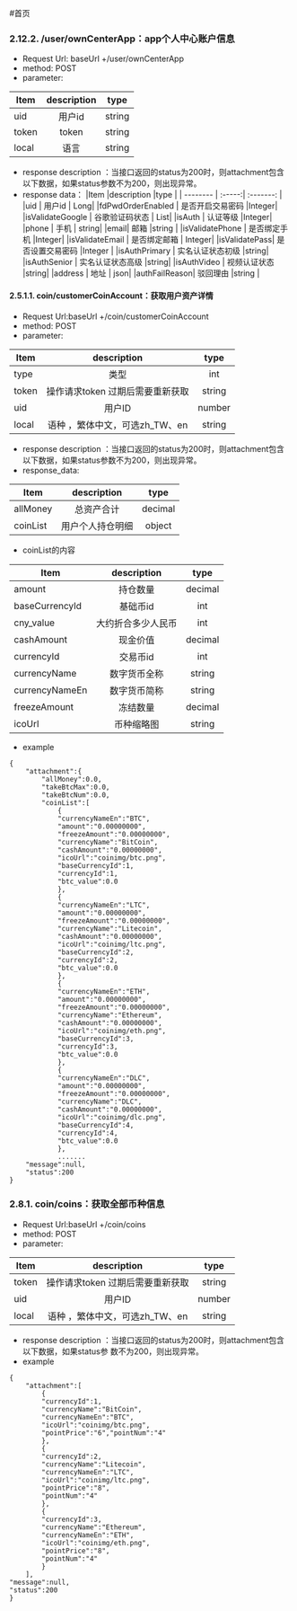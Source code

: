 #首页


### 2.12.2.  /user/ownCenterApp：app个人中心账户信息

- Request Url: baseUrl +/user/ownCenterApp
- method: POST
- parameter:

|Item      |description  |type   |
| -------- | :-----:|  :-------:  |
|uid  | 用户id  | string|
|token| token |string |
|local | 语言  |string|


- response description ：当接口返回的status为200时，则attachment包含以下数据，如果status参数不为200，则出现异常。
- response data：
|Item      |description  |type   |
| -------- | :-----:|  :-------:  |
|uid  | 用户id  | Long|
|fdPwdOrderEnabled | 是否开启交易密码  |Integer|
|isValidateGoogle  | 谷歌验证码状态  | List|
|isAuth | 认证等级  |Integer|
|phone  | 手机  | string|
|email| 邮箱 |string |
|isValidatePhone | 是否绑定手机  |Integer|
|isValidateEmail  | 是否绑定邮箱  | Integer|
|isValidatePass| 是否设置交易密码 |Integer |
|isAuthPrimary | 实名认证状态初级  |string|
|isAuthSenior | 实名认证状态高级  |string|
|isAuthVideo | 视频认证状态  |string|
|address  | 地址  | json|
|authFailReason| 驳回理由 |string |





#### 2.5.1.1. coin/customerCoinAccount：获取用户资产详情

- Request Url:baseUrl +/coin/customerCoinAccount
- method: POST
- parameter:

|Item      |description  |type   |
| -------- | :-----:|  :-------:  |
|type     |类型  |  int|
|token  |操作请求token 过期后需要重新获取 | string|
|uid |用户ID |number|
|local   |  语种 ，繁体中文，可选zh_TW、en | string |


- response description ：当接口返回的status为200时，则attachment包含以下数据，如果status参数不为200，则出现异常。
- response_data:

|Item      |description  |type   |
| -------- | :-----:|  :-------:  |
|allMoney|	总资产合计|	decimal|
|coinList|	用户个人持仓明细|	object|

- coinList的内容

|Item      |description  |type   |
| -------- | :-----:|  :-------:  |
|amount|	持仓数量|	decimal|
|baseCurrencyId|	基础币id	|int|
|cny_value|	大约折合多少人民币	|int|
|cashAmount|	现金价值|	decimal|
|currencyId|	交易币id|	int|
|currencyName|	数字货币全称|	string|
|currencyNameEn|	数字货币简称|	string|
|freezeAmount|	冻结数量|	decimal|
|icoUrl|	币种缩略图|	string|

- example

```
{
	"attachment":{
		"allMoney":0.0,
		"takeBtcMax":0.0,
		"takeBtcNum":0.0,
		"coinList":[
			{
			"currencyNameEn":"BTC",
			"amount":"0.00000000",
			"freezeAmount":"0.00000000",
			"currencyName":"BitCoin",
			"cashAmount":"0.00000000",
			"icoUrl":"coinimg/btc.png",
			"baseCurrencyId":1,
			"currencyId":1,
			"btc_value":0.0
		    },
		    {
		    "currencyNameEn":"LTC",
		    "amount":"0.00000000",
		    "freezeAmount":"0.00000000",
		    "currencyName":"Litecoin",
		    "cashAmount":"0.00000000",
		    "icoUrl":"coinimg/ltc.png",
		    "baseCurrencyId":2,
		    "currencyId":2,
		    "btc_value":0.0
		    },
		    {
		    "currencyNameEn":"ETH",
		    "amount":"0.00000000",
		    "freezeAmount":"0.00000000",
		    "currencyName":"Ethereum",
		    "cashAmount":"0.00000000",
		    "icoUrl":"coinimg/eth.png",
		    "baseCurrencyId":3,
		    "currencyId":3,
		    "btc_value":0.0
		    },
		    {
		    "currencyNameEn":"DLC",
		    "amount":"0.00000000",
		    "freezeAmount":"0.00000000",
		    "currencyName":"DLC",
		    "cashAmount":"0.00000000",
		    "icoUrl":"coinimg/dlc.png",
		    "baseCurrencyId":4,
		    "currencyId":4,
		    "btc_value":0.0
		    },
		    .......
	"message":null,
	"status":200
}
```




### 2.8.1. coin/coins：获取全部币种信息

- Request Url:baseUrl +/coin/coins
- method: POST
- parameter:

|Item      |description  |type   |
| -------- | :-----:|  :-------:  |
|token  |操作请求token 过期后需要重新获取 | string|
|uid |用户ID |number|
|local   |  语种 ，繁体中文，可选zh_TW、en | string |

- response description ：当接口返回的status为200时，则attachment包含以下数据，如果status参 数不为200，则出现异常。
- example

```
{
	"attachment":[
		{
		"currencyId":1,
		"currencyName":"BitCoin",
		"currencyNameEn":"BTC",
		"icoUrl":"coinimg/btc.png",
		"pointPrice":"6","pointNum":"4"
		},
		{
		"currencyId":2,
		"currencyName":"Litecoin",
		"currencyNameEn":"LTC",
		"icoUrl":"coinimg/ltc.png",
		"pointPrice":"8",
		"pointNum":"4"
		},
		{
		"currencyId":3,
		"currencyName":"Ethereum",
		"currencyNameEn":"ETH",
		"icoUrl":"coinimg/eth.png",
		"pointPrice":"8",
		"pointNum":"4"
		}
	],
"message":null,
"status":200
}
```

